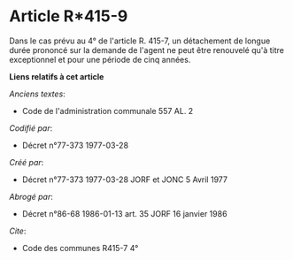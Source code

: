 # Article R*415-9

Dans le cas prévu au 4° de l'article R. 415-7, un détachement de longue durée prononcé sur la demande de l'agent ne peut être
renouvelé qu'à titre exceptionnel et pour une période de cinq années.

**Liens relatifs à cet article**

_Anciens textes_:

  - Code de l'administration communale 557 AL. 2

_Codifié par_:

  - Décret n°77-373 1977-03-28

_Créé par_:

  - Décret n°77-373 1977-03-28 JORF et JONC 5 Avril 1977

_Abrogé par_:

  - Décret n°86-68 1986-01-13 art. 35 JORF 16 janvier 1986

_Cite_:

  - Code des communes R415-7 4°
